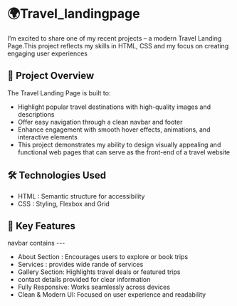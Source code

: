 # 🌍Travel_landingpage
I’m excited to share one of my recent projects – a modern Travel Landing Page.This project reflects my skills in HTML, CSS and my focus on creating engaging user experiences

## 🎯 Project Overview
The Travel Landing Page is built to:
- Highlight popular travel destinations with high-quality images and descriptions
- Offer easy navigation through a clean navbar and footer
- Enhance engagement with smooth hover effects, animations, and interactive elements
- This project demonstrates my ability to design visually appealing and functional web pages that can serve as the front-end of a travel website

## 🛠️ Technologies Used
- HTML : Semantic structure for accessibility
- CSS : Styling, Flexbox and Grid

## 📸 Key Features
navbar contains ---
- About Section : Encourages users to explore or book trips
- Services : provides wide rande of services
- Gallery Section: Highlights travel deals or featured trips
- contact details provided for clear information
- Fully Responsive: Works seamlessly across devices
- Clean & Modern UI: Focused on user experience and readability





